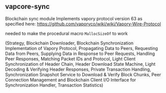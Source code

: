 ## vapcore-sync

Blockchain sync module
Implements vapory protocol version 63 as specified here:
https://github.com/vaporyco/wiki/wiki/Vapory-Wire-Protocol


needed to make the procedural macro `MallocSizeOf` to work

(Strategy, Blockchain Downloader, Blockchain Synchronization Implementation of Vapory Protocol, Propagating Data to Peers, Requesting Data from Peers, Supplying Data in Response to Peer Requests, Handling Peer Responses, Matching Packet IDs and Protocol, Light Client Synchronization of Header Chain, Header Download State Machine, Light Decoding & Verifying Header Responses, Private Transaction Handling, Synchronization Snapshot Service to Download & Verify Block Chunks, Peer Connection Management and Blockchain Client I/O Interface for Synchronization Handler, Transaction Statistics)
